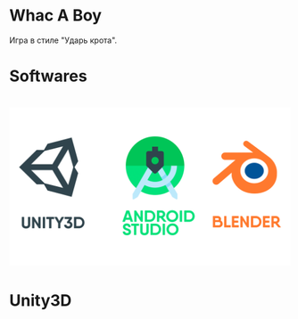 <h1>Whac A Boy</h1>
Игра в стиле "Ударь крота". 
<br>
  <h1>Softwares<h1>
    <img src="footage/softwares_image.png"/>
<br>
  <h1>Unity3D</h1>
